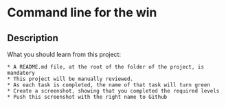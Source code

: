 # Command line for the win

## Description
What you should learn from this project:

    * A README.md file, at the root of the folder of the project, is mandatory
    * This project will be manually reviewed.
    * As each task is completed, the name of that task will turn green
    * Create a screenshot, showing that you completed the required levels
    * Push this screenshot with the right name to Github
